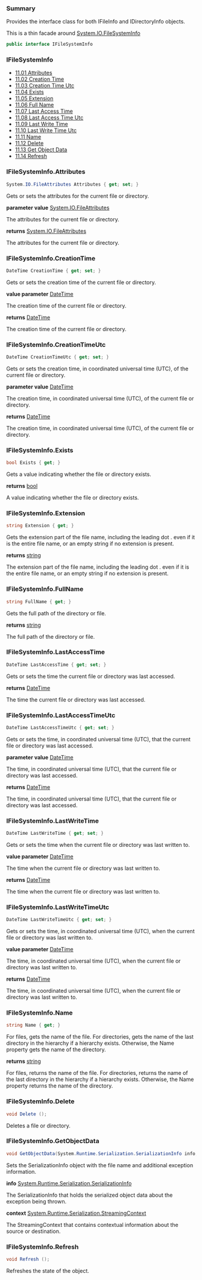 ﻿<!--bl
(filemeta
    (title "File System Info"))
/bl-->

### Summary

Provides the interface class for both IFileInfo and IDirectoryInfo objects.

This is a thin facade around [System.IO.FileSystemInfo](https://docs.microsoft.com/en-us/dotnet/api/system.io.filesysteminfo?view=net-6.0)

```csharp
public interface IFileSystemInfo
```

### IFileSystemInfo

- [11.01 Attributes](#user-content-ifilesysteminfoattributes)
- [11.02 Creation Time](#user-content-ifilesysteminfocreationtime)
- [11.03 Creation Time Utc](#user-content-ifilesysteminfocreationtimeutc)
- [11.04 Exists](#user-content-ifilesysteminfoexists)
- [11.05 Extension](#user-content-ifilesysteminfoextension)
- [11.06 Full Name](#user-content-ifilesysteminfofullname)
- [11.07 Last Access Time](#user-content-ifilesysteminfolastaccesstime)
- [11.08 Last Access Time Utc](#user-content-ifilesysteminfolastaccesstimeutc)
- [11.09 Last Write Time](#user-content-ifilesysteminfolastwritetime)
- [11.10 Last Write Time Utc](#user-content-ifilesysteminfolastwritetimeutc)
- [11.11 Name](#user-content-ifilesysteminfoname)
- [11.12 Delete](#user-content-ifilesysteminfodelete)
- [11.13 Get Object Data](#user-content-ifilesysteminfogetobjectdata)
- [11.14 Refresh](#user-content-ifilesysteminforefresh)

### IFileSystemInfo.Attributes

```csharp
System.IO.FileAttributes Attributes { get; set; }
```

Gets or sets the attributes for the current file or directory.

**parameter value** [System.IO.FileAttributes](https://docs.microsoft.com/en-us/dotnet/api/system.io.fileattributes?view=net-6.0)

The attributes for the current file or directory.

**returns** [System.IO.FileAttributes](https://docs.microsoft.com/en-us/dotnet/api/system.io.fileattributes?view=net-6.0)

The attributes for the current file or directory.

### IFileSystemInfo.CreationTime

```csharp
DateTime CreationTime { get; set; }
```

Gets or sets the creation time of the current file or directory.

**value parameter** [DateTime](https://docs.microsoft.com/en-us/dotnet/api/system.datetime?view=net-6.0)

The creation time of the current file or directory.

**returns** [DateTime](https://docs.microsoft.com/en-us/dotnet/api/system.datetime?view=net-6.0)

The creation time of the current file or directory.

### IFileSystemInfo.CreationTimeUtc

```csharp
DateTime CreationTimeUtc { get; set; }
```

Gets or sets the creation time, in coordinated universal time (UTC), of the current file or directory.

**parameter value** [DateTime](https://docs.microsoft.com/en-us/dotnet/api/system.datetime?view=net-6.0)

The creation time, in coordinated universal time (UTC), of the current file or directory.

**returns** [DateTime](https://docs.microsoft.com/en-us/dotnet/api/system.datetime?view=net-6.0)

The creation time, in coordinated universal time (UTC), of the current file or directory.

### IFileSystemInfo.Exists

```csharp
bool Exists { get; }
```

Gets a value indicating whether the file or directory exists.

**returns** [bool](https://docs.microsoft.com/en-us/dotnet/api/system.boolean?view=net-6.0)

A value indicating whether the file or directory exists.

### IFileSystemInfo.Extension

```csharp
string Extension { get; }
```

Gets the extension part of the file name, including the leading dot . even if it is the entire file name, or an empty string if no extension is present.

**returns** [string](https://docs.microsoft.com/en-us/dotnet/api/system.string?view=net-6.0)

The extension part of the file name, including the leading dot . even if it is the entire file name, or an empty string if no extension is present.

### IFileSystemInfo.FullName

```csharp
string FullName { get; }
```

Gets the full path of the directory or file.

**returns** [string](https://docs.microsoft.com/en-us/dotnet/api/system.string?view=net-6.0)

The full path of the directory or file.

### IFileSystemInfo.LastAccessTime

```csharp
DateTime LastAccessTime { get; set; }
```

Gets or sets the time the current file or directory was last accessed.

**returns** [DateTime](https://docs.microsoft.com/en-us/dotnet/api/system.datetime?view=net-6.0)

The time the current file or directory was last accessed.

### IFileSystemInfo.LastAccessTimeUtc

```csharp
DateTime LastAccessTimeUtc { get; set; }
```

Gets or sets the time, in coordinated universal time (UTC), that the current file or directory was last accessed.

**parameter value** [DateTime](https://docs.microsoft.com/en-us/dotnet/api/system.datetime?view=net-6.0)

The time, in coordinated universal time (UTC), that the current file or directory was last accessed.

**returns** [DateTime](https://docs.microsoft.com/en-us/dotnet/api/system.datetime?view=net-6.0)

The time, in coordinated universal time (UTC), that the current file or directory was last accessed.

### IFileSystemInfo.LastWriteTime

```csharp
DateTime LastWriteTime { get; set; }
```

Gets or sets the time when the current file or directory was last written to.

**value parameter** [DateTime](https://docs.microsoft.com/en-us/dotnet/api/system.datetime?view=net-6.0)

The time when the current file or directory was last written to.

**returns** [DateTime](https://docs.microsoft.com/en-us/dotnet/api/system.datetime?view=net-6.0)

The time when the current file or directory was last written to.

### IFileSystemInfo.LastWriteTimeUtc

```csharp
DateTime LastWriteTimeUtc { get; set; }
```

Gets or sets the time, in coordinated universal time (UTC), when the current file or directory was last written to.

**value parameter** [DateTime](https://docs.microsoft.com/en-us/dotnet/api/system.datetime?view=net-6.0)

The time, in coordinated universal time (UTC), when the current file or directory was last written to.

**returns** [DateTime](https://docs.microsoft.com/en-us/dotnet/api/system.datetime?view=net-6.0)

The time, in coordinated universal time (UTC), when the current file or directory was last written to.

### IFileSystemInfo.Name
```csharp
string Name { get; }
```

For files, gets the name of the file. For directories, gets the name of the last directory in the hierarchy if a hierarchy exists. Otherwise, the Name property gets the name of the directory.

**returns** [string](https://docs.microsoft.com/en-us/dotnet/api/system.string?view=net-6.0)

For files, returns the name of the file. For directories, returns the name of the last directory in the hierarchy if a hierarchy exists. Otherwise, the Name property returns the name of the directory.

### IFileSystemInfo.Delete

```csharp
void Delete ();
```

Deletes a file or directory.

### IFileSystemInfo.GetObjectData

```csharp
void GetObjectData(System.Runtime.Serialization.SerializationInfo info, System.Runtime.Serialization.StreamingContext context);
```

Sets the SerializationInfo object with the file name and additional exception information.

**info** [System.Runtime.Serialization.SerializationInfo](https://docs.microsoft.com/en-us/dotnet/api/system.runtime.serialization.serializationinfo?view=net-6.0)

The SerializationInfo that holds the serialized object data about the exception being thrown.

**context** [System.Runtime.Serialization.StreamingContext](https://docs.microsoft.com/en-us/dotnet/api/system.runtime.serialization.streamingcontext?view=net-6.0)

The StreamingContext that contains contextual information about the source or destination.

### IFileSystemInfo.Refresh

```csharp
void Refresh ();
```

Refreshes the state of the object.